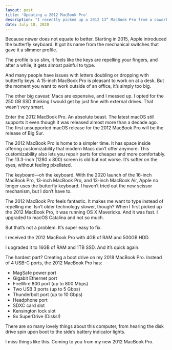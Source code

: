 ```yaml
---
layout: post
title: 'Updating a 2012 MacBook Pro'
description: "I recently picked up a 2012 13” MacBook Pro from a coworker. Why, would I take a 2012 MacBook Pro when I already own a 15” 2018 MacBook Pro?"
date: July 18, 2020
---
```


Because newer does not equate to better.
Starting in 2015, Apple introduced the butterfly keyboard. It got its name from the mechanical switches that gave it a slimmer profile.

The profile is so slim, it feels like the keys are repelling your fingers, and after a while, it gets almost painful to type.

And many people have issues with letters doubling or dropping with butterfly keys.
A 15-inch MacBook Pro is pleasant to work on at a desk. But the moment you want to work outside of an office, it’s simply too big.

The other big caveat: Macs are expensive, and I messed up. I opted for the 250 GB SSD thinking I would get by just fine with external drives. That wasn’t very smart.

Enter the 2012 MacBook Pro. An absolute beast. The latest macOS still supports it even though it was released almost more than a decade ago. The first unsupported macOS release for the 2012 MacBook Pro will be the release of Big Sur.

The 2012 MacBook Pro is home to a simpler time. It has space inside offering customizability that modern Macs don’t offer anymore. This customizability also lets you repair parts for cheaper and more comfortably.
The 13.3-inch (1280 x 800) screen is old but not worse. It’s softer on the eyes, without feeling pixellated.

The keyboard—oh the keyboard. With the 2020 launch of the 16-inch ‌MacBook Pro‌, 13-inch ‌MacBook Pro‌, and 13-inch ‌MacBook Air‌, Apple no longer uses the ‌butterfly keyboard. I haven’t tried out the new scissor mechanism, but I don’t have to.

The 2012 MacBook Pro feels fantastic. It makes me want to type instead of repelling me.
Isn’t older technology slower, though? When I first picked up the 2012 MacBook Pro, it was running OS X Mavericks. And it was fast. I upgraded to macOS Catalina and not so much.

But that’s not a problem. It’s super easy to fix.

I received the 2012 MacBook Pro with 4GB of RAM and 500GB HDD.

I upgraded it to 16GB of RAM and 1TB SSD. And it’s quick again.

The hardest part? Creating a boot drive on my 2018 MacBook Pro.
Instead of 4 USB-C ports, the 2012 MacBook Pro has:
- MagSafe power port
- Gigabit Ethernet port
- FireWire 800 port (up to 800 Mbps)
- Two USB 3 ports (up to 5 Gbps)
- Thunderbolt port (up to 10 Gbps)
- Headphone port
- SDXC card slot
- Kensington lock slot
- 8x SuperDrive (Disks!)

There are so many lovely things about this computer, from hearing the disk drive spin upon boot to the side’s battery indicator lights.

I miss things like this. Coming to you from my new 2012 MacBook Pro.